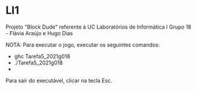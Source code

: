 # LI1
Projeto "Block Dude" referente à UC Laboratórios de Informática I
Grupo 18 - Flávia Araújo e Hugo Dias


NOTA: Para executar o jogo, executar os seguintes comandos:
   * ghc Tarefa5_2021g018
   * ./Tarefa5_2021g018
   * 
Para sair do executável, clicar na tecla Esc.

